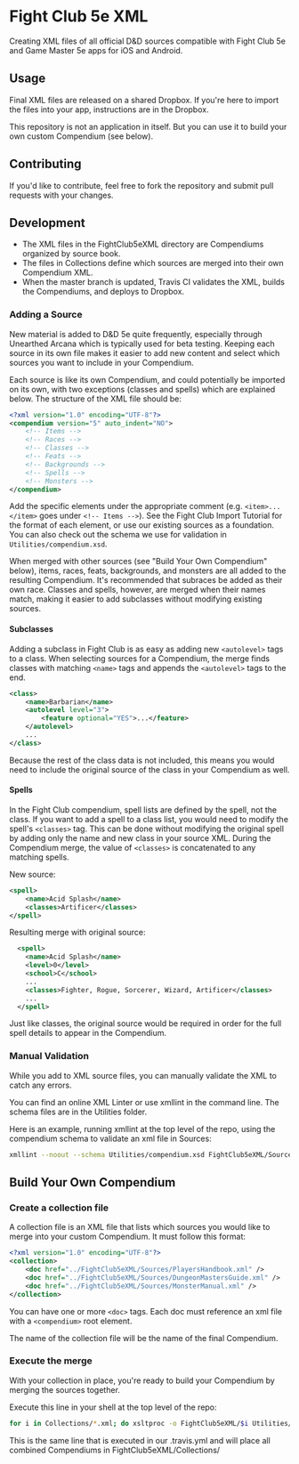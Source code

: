 # Fight Club 5e XML

Creating XML files of all official D&D sources compatible with Fight Club 5e and Game Master 5e apps for iOS and Android.


## Usage

Final XML files are released on a shared Dropbox. If you're here to import the files into your app, instructions are in the Dropbox.

This repository is not an application in itself. But you can use it to build your own custom Compendium (see below).


## Contributing

If you'd like to contribute, feel free to fork the repository and submit pull requests with your changes.


## Development

* The XML files in the FightClub5eXML directory are Compendiums organized by source book. 
* The files in Collections define which sources are merged into their own Compendium XML.
* When the master branch is updated, Travis CI validates the XML, builds the Compendiums, and deploys to Dropbox.

### Adding a Source

New material is added to D&D 5e quite frequently, especially through Unearthed Arcana which is typically used for beta testing. Keeping each source in its own file makes it easier to add new content and select which sources you want to include in your Compendium.

Each source is like its own Compendium, and could potentially be imported on its own, with two exceptions (classes and spells) which are explained below. The structure of the XML file should be:

```xml
<?xml version="1.0" encoding="UTF-8"?>
<compendium version="5" auto_indent="NO">
	<!-- Items -->
	<!-- Races -->
	<!-- Classes -->
	<!-- Feats -->
	<!-- Backgrounds -->
	<!-- Spells -->
	<!-- Monsters -->
</compendium>
```

Add the specific elements under the appropriate comment (e.g. `<item>...</item>` goes under `<!-- Items -->`). See the Fight Club Import Tutorial for the format of each element, or use our existing sources as a foundation. You can also check out the schema we use for validation in `Utilities/compendium.xsd`.

When merged with other sources (see "Build Your Own Compendium" below), items, races, feats, backgrounds, and monsters are all added to the resulting Compendium. It's recommended that subraces be added as their own race. Classes and spells, however, are merged when their names match, making it easier to add subclasses without modifying existing sources.

#### Subclasses

Adding a subclass in Fight Club is as easy as adding new `<autolevel>` tags to a class. When selecting sources for a Compendium, the merge finds classes with matching `<name>` tags and appends the `<autolevel>` tags to the end.

```xml
<class>
	<name>Barbarian</name>
	<autolevel level="3">
		<feature optional="YES">...</feature>
	</autolevel>
	...
</class>
```

Because the rest of the class data is not included, this means you would need to include the original source of the class in your Compendium as well.

#### Spells

In the Fight Club compendium, spell lists are defined by the spell, not the class. If you want to add a spell to a class list, you would need to modify the spell's `<classes>` tag. This can be done without modifying the original spell by adding only the name and new class in your source XML. During the Compendium merge, the value of `<classes>` is concatenated to any matching spells.

New source:

```xml
<spell>
	<name>Acid Splash</name>
	<classes>Artificer</classes>
</spell>
```

Resulting merge with original source:

```xml
  <spell>
    <name>Acid Splash</name>
    <level>0</level>
    <school>C</school>
    ...
    <classes>Fighter, Rogue, Sorcerer, Wizard, Artificer</classes>
    ...
  </spell>
```

Just like classes, the original source would be required in order for the full spell details to appear in the Compendium.

### Manual Validation

While you add to XML source files, you can manually validate the XML to catch any errors.

You can find an online XML Linter or use xmllint in the command line. The schema files are in the Utilities folder.

Here is an example, running xmllint at the top level of the repo, using the compendium schema to validate an xml file in Sources:

```bash
xmllint --noout --schema Utilities/compendium.xsd FightClub5eXML/Sources/CoreRulebooks.xml
```


## Build Your Own Compendium

### Create a collection file

A collection file is an XML file that lists which sources you would like to merge into your custom Compendium. It must follow this format:

```xml
<?xml version="1.0" encoding="UTF-8"?>
<collection>
    <doc href="../FightClub5eXML/Sources/PlayersHandbook.xml" />
    <doc href="../FightClub5eXML/Sources/DungeonMastersGuide.xml" />
    <doc href="../FightClub5eXML/Sources/MonsterManual.xml" />
</collection>
```
You can have one or more `<doc>` tags. Each doc must reference an xml file with a `<compendium>` root element. 

The name of the collection file will be the name of the final Compendium.

### Execute the merge

With your collection in place, you're ready to build your Compendium by merging the sources together.

Execute this line in your shell at the top level of the repo:

```bash
for i in Collections/*.xml; do xsltproc -o FightClub5eXML/$i Utilities/merge.xslt $i; done
```

This is the same line that is executed in our .travis.yml and will place all combined Compendiums in FightClub5eXML/Collections/